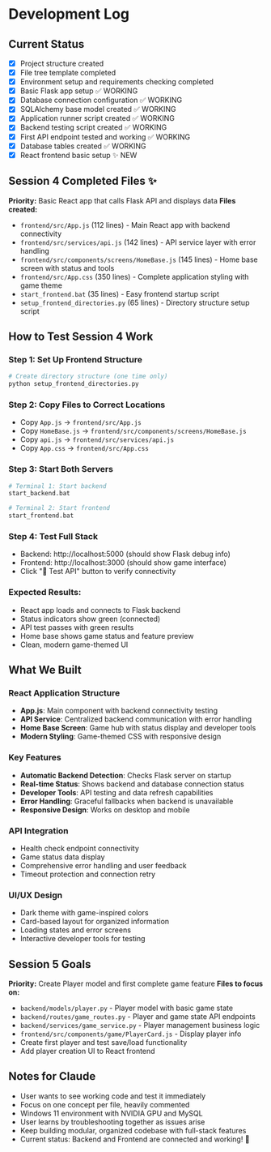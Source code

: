 # Development Log

## Current Status
- [x] Project structure created
- [x] File tree template completed
- [x] Environment setup and requirements checking completed
- [x] Basic Flask app setup ✅ WORKING
- [x] Database connection configuration ✅ WORKING
- [x] SQLAlchemy base model created ✅ WORKING
- [x] Application runner script created ✅ WORKING
- [x] Backend testing script created ✅ WORKING
- [x] First API endpoint tested and working ✅ WORKING
- [x] Database tables created ✅ WORKING
- [x] React frontend basic setup ✨ NEW

## Session 4 Completed Files ✨
**Priority:** Basic React app that calls Flask API and displays data
**Files created:** 
- `frontend/src/App.js` (112 lines) - Main React app with backend connectivity
- `frontend/src/services/api.js` (142 lines) - API service layer with error handling
- `frontend/src/components/screens/HomeBase.js` (145 lines) - Home base screen with status and tools
- `frontend/src/App.css` (350 lines) - Complete application styling with game theme
- `start_frontend.bat` (35 lines) - Easy frontend startup script
- `setup_frontend_directories.py` (65 lines) - Directory structure setup script

## How to Test Session 4 Work

### Step 1: Set Up Frontend Structure
```bash
# Create directory structure (one time only)
python setup_frontend_directories.py
```

### Step 2: Copy Files to Correct Locations
- Copy `App.js` → `frontend/src/App.js`
- Copy `HomeBase.js` → `frontend/src/components/screens/HomeBase.js`
- Copy `api.js` → `frontend/src/services/api.js`
- Copy `App.css` → `frontend/src/App.css`

### Step 3: Start Both Servers
```bash
# Terminal 1: Start backend
start_backend.bat

# Terminal 2: Start frontend  
start_frontend.bat
```

### Step 4: Test Full Stack
- Backend: http://localhost:5000 (should show Flask debug info)
- Frontend: http://localhost:3000 (should show game interface)
- Click "🧪 Test API" button to verify connectivity

### Expected Results:
- React app loads and connects to Flask backend
- Status indicators show green (connected)
- API test passes with green results
- Home base shows game status and feature preview
- Clean, modern game-themed UI

## What We Built

### React Application Structure
- **App.js**: Main component with backend connectivity testing
- **API Service**: Centralized backend communication with error handling
- **Home Base Screen**: Game hub with status display and developer tools
- **Modern Styling**: Game-themed CSS with responsive design

### Key Features
- **Automatic Backend Detection**: Checks Flask server on startup
- **Real-time Status**: Shows backend and database connection status
- **Developer Tools**: API testing and data refresh capabilities
- **Error Handling**: Graceful fallbacks when backend is unavailable
- **Responsive Design**: Works on desktop and mobile

### API Integration
- Health check endpoint connectivity
- Game status data display
- Comprehensive error handling and user feedback
- Timeout protection and connection retry

### UI/UX Design
- Dark theme with game-inspired colors
- Card-based layout for organized information
- Loading states and error screens
- Interactive developer tools for testing

## Session 5 Goals
**Priority:** Create Player model and first complete game feature
**Files to focus on:** 
- `backend/models/player.py` - Player model with basic game state
- `backend/routes/game_routes.py` - Player and game state API endpoints  
- `backend/services/game_service.py` - Player management business logic
- `frontend/src/components/game/PlayerCard.js` - Display player info
- Create first player and test save/load functionality
- Add player creation UI to React frontend

## Notes for Claude
- User wants to see working code and test it immediately
- Focus on one concept per file, heavily commented
- Windows 11 environment with NVIDIA GPU and MySQL
- User learns by troubleshooting together as issues arise
- Keep building modular, organized codebase with full-stack features
- Current status: Backend and Frontend are connected and working! 🎉